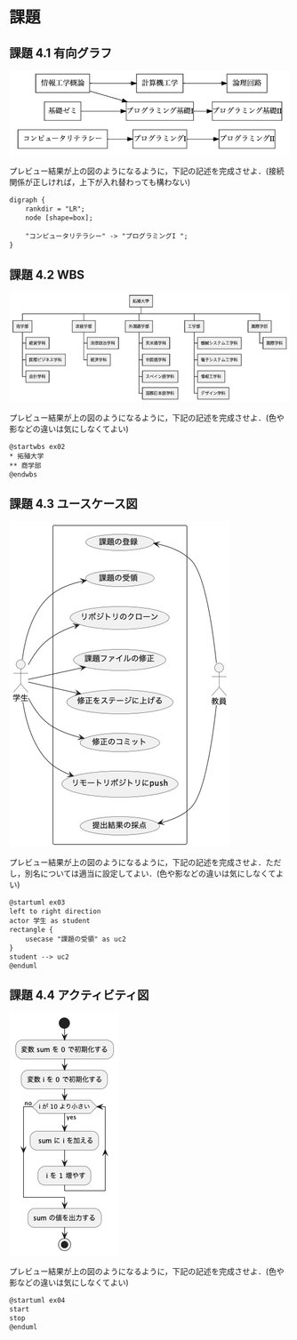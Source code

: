# 課題

## 課題 4.1 有向グラフ

![ex01.png](ex01.png)

プレビュー結果が上の図のようになるように，下記の記述を完成させよ．(接続関係が正しければ，上下が入れ替わっても構わない)

```graphviz {code_block}
digraph {
    rankdir = "LR";
    node [shape=box];

    "コンピュータリテラシー" -> "プログラミングI ";
}
```

## 課題 4.2 WBS

![ex02.png](ex02.png)

プレビュー結果が上の図のようになるように，下記の記述を完成させよ．(色や影などの違いは気にしなくてよい)

```plantUML {code_block}
@startwbs ex02
* 拓殖大学
** 商学部
@endwbs
```

## 課題 4.3 ユースケース図

![ex03.png](ex03.png)

プレビュー結果が上の図のようになるように，下記の記述を完成させよ．ただし，別名については適当に設定してよい．(色や影などの違いは気にしなくてよい)

```plantUML {code_block}
@startuml ex03
left to right direction
actor 学生 as student
rectangle {
    usecase "課題の受領" as uc2
}
student --> uc2
@enduml
```

## 課題 4.4 アクティビティ図

![ex04.png](ex04.png)

プレビュー結果が上の図のようになるように，下記の記述を完成させよ．(色や影などの違いは気にしなくてよい)

```plantUML {code_block}
@startuml ex04
start
stop
@enduml
```
